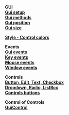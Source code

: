 __GUI__  
__[Gui setup](/Lib/Gui/Test/gui-setup/readme.md)__  
__[Gui methods](/Lib/Gui/Test/gui-methods/readme.md)__  
__[Gui position](/Lib/Gui/Test/gui-position/readme.md)__  
__[Gui size](/Lib/Gui/Test/gui-size/readme.md)__  

__[Style - Control colors](Lib/Style/readme.md)__  __Events__  
__[Gui events](Lib/Events/GuiEvents/readme.md)__  
__[Key events](Lib/Events/KeyEvents/readme.md)__  
__[Mouse events](Lib/Events/MouseEvents/readme.md)__  
__[Window events](Lib/Events/WindowEvents/readme.md)__  
__Controls__  
__[Button, Edit, Text, Checkbox](Documentation/controls/controls-main#basic-controls)__  
__[Dropdown, Radio, ListBox](Documentation/controls/controls-main#items-controls)__  __[Controls buttons](Lib/Controls/Control/Test/controls-event/readme.md)__  
__Control of Controls__  __[GuiControl](Documentation/controls/controls-guicontrol)__    